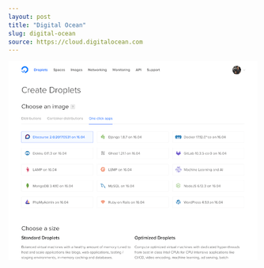 ```yaml
---
layout: post
title: "Digital Ocean"
slug: digital-ocean
source: https://cloud.digitalocean.com
---
```


<img src="/screenshots/digital-ocean.png">
